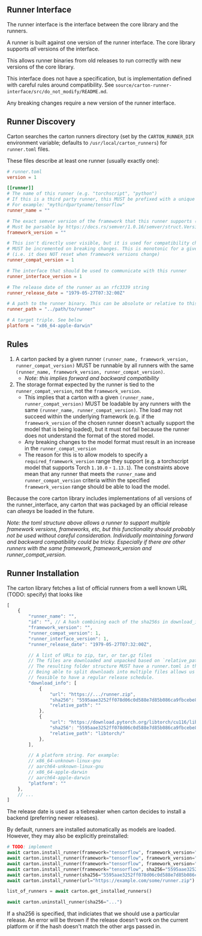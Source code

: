 ## Runner Interface

The runner interface is the interface between the core library and the runners.

A runner is built against one version of the runner interface. The core library supports *all* versions of the interface.

This allows runner binaries from old releases to run correctly with new versions of the core library.

This interface does not have a specification, but is implementation defined with careful rules around compatibility. See `source/carton-runner-interface/src/do_not_modify/README.md`.

Any breaking changes require a new version of the runner interface.

## Runner Discovery

Carton searches the carton runners directory (set by the `CARTON_RUNNER_DIR` environment variable; defaults to `/usr/local/carton_runners`) for `runner.toml` files.

These files describe at least one runner (usually exactly one):

```toml
# runner.toml
version = 1

[[runner]]
# The name of this runner (e.g. "torchscript", "python")
# If this is a third party runner, this MUST be prefixed with a unique namespace followed by a forward slash
# For example: "mythirdpartyname/tensorflow"
runner_name = ""

# The exact semver version of the framework that this runner supports (e.g. "1.13.1", "3.6.0")
# Must be parsable by https://docs.rs/semver/1.0.16/semver/struct.Version.html
framework_version = ""

# This isn't directly user visible, but it is used for compatibility checks.
# MUST be incremented on breaking changes. This is monotonic for a given `runner_name`
# (i.e. it does NOT reset when framework versions change)
runner_compat_version = 1

# The interface that should be used to communicate with this runner
runner_interface_version = 1

# The release date of the runner as an rfc3339 string
runner_release_date = "1979-05-27T07:32:00Z"

# A path to the runner binary. This can be absolute or relative to this file
runner_path = "../path/to/runner"

# A target triple. See below
platform = "x86_64-apple-darwin"
```

## Rules


1. A carton packed by a given runner `(runner_name, framework_version, runner_compat_version)` MUST be runnable by all runners with the same `(runner_name, framework_version, runner_compat_version)`.
    - *Note: this implies forward and backward compatibility*
2. The storage format expected by the runner is tied to the `runner_compat_version`, not the `framework_version`.
    - This implies that a carton with a given `(runner_name, runner_compat_version)` MUST be loadable by any runners with the same `(runner_name, runner_compat_version)`. The load may not succeed within the underlying framework (e.g. if the `framework_version` of the chosen runner doesn't actually support the model that is being loaded), but it must not fail because the runner does not understand the format of the stored model.
    - Any breaking changes to the model format must result in an increase in the `runner_compat_version`
    - The reason for this is to allow models to specify a `required_framework_version` range they support (e.g. a torchscript model that supports Torch `1.10.0` - `1.13.1`). The constraints above mean that any runner that meets the `runner_name` and `runner_compat_version` criteria within the specified `framework_version` range should be able to load the model.

Because the core carton library includes implementations of all versions of the runner_interface, any carton that was packaged by an official release can *always* be loaded in the future.

*Note: the toml structure above allows a runner to support multiple framework versions, frameworks, etc, but this functionality should probably not be used without careful consideration. Individually maintaining forward and backward compatibility could be tricky. Especially if there are other runners with the same framework, framework_version and runner_compat_version.*


## Runner Installation

The carton library fetches a list of official runners from a well known URL (TODO: specify) that looks like

```js
[
    {
        "runner_name": "",
        "id": "", // A hash combining each of the sha256s in download_info. This is an implementation detail that could change
        "framework_version": "",
        "runner_compat_version": 1,
        "runner_interface_version": 1,
        "runner_release_date": "1979-05-27T07:32:00Z",

        // A list of URLs to zip, tar, or tar.gz files
        // The files are downloaded and unpacked based on `relative_path` below
        // The resulting folder structure MUST have a runner.toml in the root directory
        // Being able to split downloads into multiple files allows us to keep releases small and makes it more
        // feasible to have a regular release schedule.
        "download_info": [
            {
                "url": "https://.../runner.zip",
                "sha256": "5595aae3252ff078d06c0d588e7d85b086ca9fbcebe8dda047f07bb35d4527b0",
                "relative_path": ""
            },
            {
                "url": "https://download.pytorch.org/libtorch/cu116/libtorch-shared-with-deps-1.13.1%2Bcu116.zip",
                "sha256": "5595aae3252ff078d06c0d588e7d85b086ca9fbcebe8dda047f07bb35d4527b0",
                "relative_path": "libtorch/"
            },
        ],

        // A platform string. For example:
        // x86_64-unknown-linux-gnu
        // aarch64-unknown-linux-gnu
        // x86_64-apple-darwin
        // aarch64-apple-darwin
        "platform": ""
    },
    // ...
]
```


The release date is used as a tiebreaker when carton decides to install a backend (preferring newer releases).

By default, runners are installed automatically as models are loaded. However, they may also be explicitly preinstalled:

```py
# TODO: implement
await carton.install_runner(framework="tensorflow", framework_version="2.1.0")
await carton.install_runner(framework="tensorflow", framework_version="2.1.0", runner_compat_version=1)
await carton.install_runner(framework="tensorflow", framework_version="2.1.0", sha256="5595aae3252ff078d06c0d588e7d85bcebe8dda0...")
await carton.install_runner(framework="tensorflow", sha256="5595aae3252ff078d06c0d588e7d85b086ca9fbcebe8dda0...")
await carton.install_runner(sha256="5595aae3252ff078d06c0d588e7d85b086ca9fbcebe8dda0...")
await carton.install_runner(url="https://example.com/some/runner.zip")

list_of_runners = await carton.get_installed_runners()

await carton.uninstall_runner(sha256="...")
```

If a sha256 is specified, that indiciates that we should use a particular release. An error will be thrown if the release doesn't work on the current platform or if the hash doesn't match the other args passed in.

